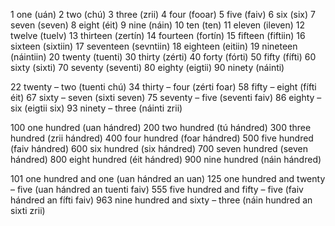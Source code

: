 1 one (uán)
2 two (chú)
3 three (zrii)
4 four (fooar)
5 five (faiv)
6 six (six)
7 seven (seven)
8 eight (éit)
9 nine (náin)
10 ten (ten)
11 eleven (ileven)
12 twelve (tuelv)
13 thirteen (zertín)
14 fourteen (fortín)
15 fifteen (fiftiin)
16 sixteen (sixtiin)
17 seventeen (sevntiin)
18 eighteen (eitiin)
19 nineteen (náintiin)
20 twenty (tuenti)
30 thirty (zérti)
40 forty (fórti)
50 fifty (fífti)
60 sixty (sixti)
70 seventy (seventi)
80 eighty (eigtii)
90 ninety (náinti)

22 twenty – two (tuenti chú)
34 thirty – four (zérti foar)
58 fifty – eight (fífti éit)
67 sixty – seven (sixti seven)
75 seventy – five (seventi faiv)
86 eighty – six (eigtii six)
93 ninety – three (náinti zrii)

100 one hundred (uan hándred)
200 two hundred (tú hándred)
300 three hundred (zrii hándred)
400 four hundred (foar hándred)
500 five hundred (faiv hándred)
600 six hundred (six hándred)
700 seven hundred (seven hándred)
800 eight hundred (éit hándred)
900 nine hundred (náin hándred)

101 one hundred and one (uan hándred an uan)
125 one hundred and twenty – five (uan hándred an tuenti faiv)
555 five hundred and fifty – five (faiv hándred an fífti faiv)
963 nine hundred and sixty – three (náin hundred an sixti zrii)

